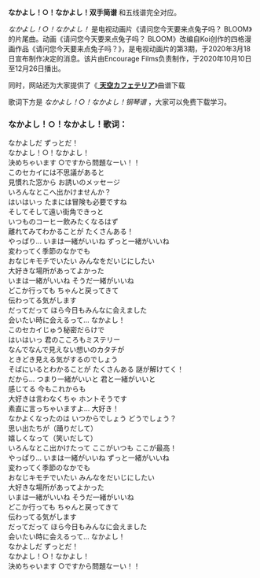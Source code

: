 

**なかよし！○！なかよし！双手简谱** 和五线谱完全对应。

_なかよし！○！なかよし！_ 是电视动画片《请问您今天要来点兔子吗？ BLOOM》的片尾曲。动画《请问您今天要来点兔子吗？
BLOOM》改编自Koi创作的四格漫画作品《请问您今天要来点兔子吗？》，是电视动画片的第3期，于2020年3月18日宣布制作决定的消息。该片由Encourage
Films负责制作，于2020年10月10日至12月26日播出。

同时，网站还为大家提供了《[ **天空カフェテリア**](Music-12994-天空カフェテリア-请问您今天要来点兔子吗BLOOM-OP.html
"天空カフェテリア")》曲谱下载

歌词下方是 _なかよし！○！なかよし！钢琴谱_ ，大家可以免费下载学习。

### なかよし！○！なかよし！歌词：

なかよしだ ずっとだ！  
なかよし！○！なかよし！  
決めちゃいます ○ですから問題なーい！！  
このセカイには不思議があると  
見慣れた窓から お誘いのメッセージ  
いろんなとこへ出かけませんか？  
はいはいっ たまには冒険も必要ですね  
そしてそして遠い街角できっと  
いつものコーヒー飲みたくなるはず  
離れてみてわかることが たくさんある！  
やっぱり... いまは一緒がいいね ずっと一緒がいいね  
変わってく季節のなかでも  
おなじキモチでいたい みんなをだいじにしたい  
大好きな場所があってよかった  
いまは一緒がいいね そうだ一緒がいいね  
どこか行っても ちゃんと戻ってきて  
伝わってる気がします  
だってだって ほら今日もみんなに会えました  
会いたい時に会えるって... なかよし！  
このセカイじゅう秘密だらけで  
はいはいっ 君のこころもミステリー  
なんでなんで見えない想いのカタチが  
ときどき見える気がするのでしょう  
そばにいるとわかることが たくさんある 謎が解けてく！  
だから... つまり一緒がいいと 君と一緒がいいと  
感じてる 今もこれからも  
大好きは言わなくちゃ ホントそうです  
素直に言っちゃいますよ... 大好き！  
なかよくなったのは いつからでしょう どうでしょう？  
思い出たちが（踊りだして）  
嬉しくなって（笑いだして）  
いろんなとこ出かけたって ここがいつも ここが最高！  
やっぱり... いまは一緒がいいね ずっと一緒がいいね  
変わってく季節のなかでも  
おなじキモチでいたい みんなをだいじにしたい  
大好きな場所があってよかった  
いまは一緒がいいね そうだ一緒がいいね  
どこか行っても ちゃんと戻ってきて  
伝わってる気がします  
だってだって ほら今日もみんなに会えました  
会いたい時に会えるって... なかよし！  
なかよしだ ずっとだ！  
なかよし！○！なかよし！  
決めちゃいます ○ですから問題なーい！！

